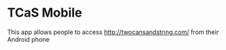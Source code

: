 TCaS Mobile
===========
This app allows people to access http://twocansandstring.com/ from their Android phone
